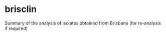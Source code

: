 # brisclin
Summary of the analysis of isolates obtained from Brisbane (for re-analysis if required)
